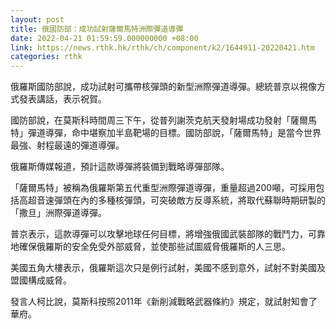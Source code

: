 ```yaml
---
layout: post
title: 俄國防部：成功試射薩爾馬特洲際彈道導彈
date: 2022-04-21 01:59:59.000000000 +08:00
link: https://news.rthk.hk/rthk/ch/component/k2/1644911-20220421.htm
categories: rthk
---
```


俄羅斯國防部說，成功試射可攜帶核彈頭的新型洲際彈道導彈。總統普京以視像方式發表講話，表示祝賀。

國防部說，在莫斯科時間周三下午，從普列謝茨克航天發射場成功發射「薩爾馬特」彈道導彈，命中堪察加半島靶場的目標。國防部說，「薩爾馬特」是當今世界最強、射程最遠的彈道導彈。

俄羅斯傳媒報道，預計這款導彈將裝備到戰略導彈部隊。

「薩爾馬特」被稱為俄羅斯第五代重型洲際彈道導彈，重量超過200噸，可採用包括高超音速彈頭在內的多種核彈頭，可突破敵方反導系統，將取代蘇聯時期研製的「撒旦」洲際彈道導彈。

普京表示，這款導彈可以攻擊地球任何目標，將增強俄國武裝部隊的戰鬥力，可靠地確保俄羅斯的安全免受外部威脅，並使那些試圖威脅俄羅斯的人三思。

美國五角大樓表示，俄羅斯這次只是例行試射，美國不感到意外，試射不對美國及盟國構成威脅。

發言人柯比說，莫斯科按照2011年《新削減戰略武器條約》規定，就試射知會了華府。
